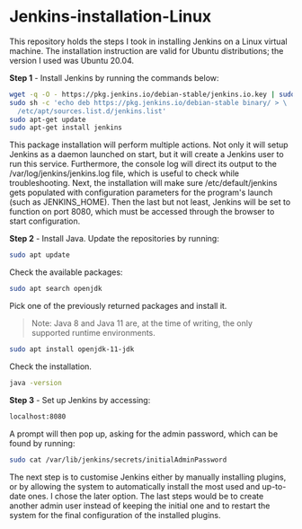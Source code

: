 # Jenkins-installation-Linux
This repository holds the steps I took in installing Jenkins on a Linux virtual machine. The installation instruction are valid for Ubuntu distributions; the version I used was Ubuntu 20.04.

**Step 1** - Install Jenkins by running the commands below:

```bash
wget -q -O - https://pkg.jenkins.io/debian-stable/jenkins.io.key | sudo apt-key add -
sudo sh -c 'echo deb https://pkg.jenkins.io/debian-stable binary/ > \
  /etc/apt/sources.list.d/jenkins.list'
sudo apt-get update
sudo apt-get install jenkins
```

This package installation will perform multiple actions. Not only it will setup Jenkins as a daemon launched on start, but it will create a Jenkins user to run this service. Furthermore, the console log will direct its output to the /var/log/jenkins/jenkins.log file, which is useful to check while troubleshooting. Next, the installation will make sure /etc/default/jenkins gets populated with configuration parameters for the program's launch (such as JENKINS_HOME). Then the last but not least, Jenkins will be set to function on port 8080, which must be accessed through the browser to start configuration.

**Step 2** - Install Java. Update the repositories by running:

```bash
sudo apt update
```

Check the available packages:

```bash
sudo apt search openjdk
```

Pick one of the previously returned packages and install it.

> Note: Java 8 and Java 11 are, at the time of writing, the only supported runtime environments.

```bash
sudo apt install openjdk-11-jdk
```

Check the installation.

```bash
java -version
```

**Step 3** - Set up Jenkins by accessing:

```bash
localhost:8080
```

A prompt will then pop up, asking for the admin password, which can be found by running:

```bash
sudo cat /var/lib/jenkins/secrets/initialAdminPassword
```

The next step is to customise Jenkins either by manually installing plugins, or by allowing the system to automatically install the most used and up-to-date ones. I chose the later option. The last steps would be to create another admin user instead of keeping the initial one and to restart the system for the final configuration of the installed plugins.
